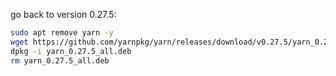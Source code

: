 go back to version 0.27.5:

```bash
sudo apt remove yarn -y
wget https://github.com/yarnpkg/yarn/releases/download/v0.27.5/yarn_0.27.5_all.deb
dpkg -i yarn_0.27.5_all.deb
rm yarn_0.27.5_all.deb
```
